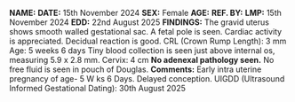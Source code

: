 **NAME:** 
**DATE:** 15th November 2024
**SEX:** Female
**AGE:** 
**REF. BY:** 
**LMP:** 15th November 2024
**EDD:** 22nd August 2025
**FINDINGS:**
The gravid uterus shows smooth walled gestational sac.
A fetal pole is seen.
Cardiac activity is appreciated.
Decidual reaction is good.
CRL (Crown Rump Length): 3 mm
Age: 5 weeks 6 days
Tiny blood collection is seen just above internal os, measuring 5.9 x 2.8 mm.
Cervix: 4 cm
**No adenexal pathology seen.**
No free fluid is seen in pouch of Douglas.
**Comments:** 
Early intra uterine pregnancy of age- 5 W ks 6 Days.
Delayed conception.
UIGDD (Ultrasound Informed Gestational Dating): 30th August 2025